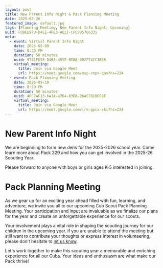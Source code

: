 ```yaml
---
layout: post
title: New Parent Info Night & Pack Planning Meeting
date: 2025-08-20
featured_image: default.jpg
tags: [Planning Meeting, New Parent Info Night, Upcoming]
uuid: FDBEE97B-D4EE-4FE3-AB21-CFC995766335
meta:
  - event: Virtual Parent Info Night
    date: 2025-09-09
    time: 8:30 PM
    duration: 50 minutes
    uuid: 9741FD58-D463-455E-BE88-002F74CC3B66
    virtual_meeting:
      title: Join via Google Meet
      url: https://meet.google.com/osp-cmpx-qao?hs=224
  - event: Pack Planning Meeting
    date: 2025-09-10
    time: 8:30 PM
    duration: 50 minutes
    uuid: 4FCEAF13-6A1A-47D4-83E6-26AE7B18FFBF
    virtual_meeting:
      title: Join via Google Meet
      url: https://meet.google.com/irk-gpcx-xki?hs=224
---
```


# New Parent Info Night

We are beginning to form new dens for the 2025-2026 school year. Come learn more about Pack 229 and how you can get involved in the 2025-26 Scouting Year.

Please forward to anyone with boys or girls ages K-5 interested in joining.

# Pack Planning Meeting

As we gear up for an exciting year ahead filled with fun, learning, and adventure, we invite you all to our upcoming Cub Scout Pack Planning Meeting. Your participation and input are invaluable as we finalize our plans for the year and create an unforgettable experience for our scouts.

Your involvement plays a vital role in shaping the scouting journey for our children in the upcoming year. If you are unable to attend the meeting but still want to contribute your thoughts or express interest in volunteering, please don't hesitate to [let us know](mailto:neschae@gmail.com,djd@davisca.org).

Let's work together to make this scouting year a memorable and enriching experience for all our Cubs. Your ideas and enthusiasm are what make our Pack thrive!